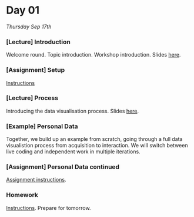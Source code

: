 # Day 01

*Thursday Sep 17th*

### [Lecture] Introduction
Welcome round. Topic introduction. Workshop introduction. Slides [here](Resources/01_Workshop_Introduction.pdf).

### [Assignment] Setup
[Instructions](Assignment_Setup.md)

### [Lecture] Process
Introducing the data visualisation process. Slides [here](Resources/02_Data_Vis_Process.pdf).

### [Example] Personal Data
Together, we build up an example from scratch, going through a full data visualistion process from acquisition to interaction. We will switch between live coding and independent work in multiple iterations.

### [Assignment] Personal Data continued
[Assignment instructions](Assignment_Personal_Data_Continued.md).

### Homework
[Instructions](Homework01.md). Prepare for tomorrow.